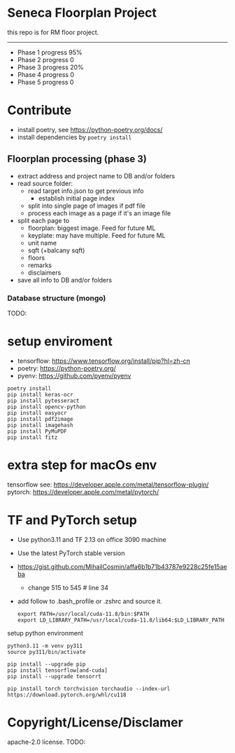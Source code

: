 # Seneca Floorplan Project

this repo is for RM floor project.

---

- Phase 1 progress 95%
- Phase 2 progress 0
- Phase 3 progress 20%
- Phase 4 progress 0
- Phase 5 progress 0

# Contribute

- install poetry, see https://python-poetry.org/docs/
- install dependencies by `poetry install`

## Floorplan processing (phase 3)

- extract address and project name to DB and/or folders
- read source folder:
  - read target info.json to get previous info
    - establish initial page index
  - split into single page of images if pdf file
  - process each image as a page if it's an image file
- split each page to
  - floorplan: biggest image. Feed for future ML
  - keyplate: may have multiple. Feed for future ML
  - unit name
  - sqft (+balcany sqft)
  - floors
  - remarks
  - disclaimers
- save all info to DB and/or folders

### Database structure (mongo)

TODO:

# setup enviroment
* tensorflow: https://www.tensorflow.org/install/pip?hl=zh-cn
* poetry: https://python-poetry.org/
* pyenv: https://github.com/pyenv/pyenv

```
poetry install
pip install keras-ocr
pip install pytesseract
pip install opencv-python
pip install easyocr
pip install pdf2image
pip install imagehash
pip install PyMuPDF
pip install fitz
```
# extra step for macOs env
tensorflow see: https://developer.apple.com/metal/tensorflow-plugin/
pytorch: https://developer.apple.com/metal/pytorch/

# TF and PyTorch setup

- Use python3.11 and TF 2.13 on office 3090 machine
- Use the latest PyTorch stable version
- https://gist.github.com/MihailCosmin/affa6b1b71b43787e9228c25fe15aeba

  - change 515 to 545 # line 34

- add follow to .bash_profile or .zshrc and source it.
  ```
  export PATH=/usr/local/cuda-11.8/bin:$PATH
  export LD_LIBRARY_PATH=/usr/local/cuda-11.8/lib64:$LD_LIBRARY_PATH
  ```

setup python environment

```
python3.11 -m venv py311
source py311/bin/activate

pip install --upgrade pip
pip install tensorflow[and-cuda]
pip install --upgrade tensorrt

pip install torch torchvision torchaudio --index-url https://download.pytorch.org/whl/cu118
```

# Copyright/License/Disclamer

apache-2.0 license.
TODO:
